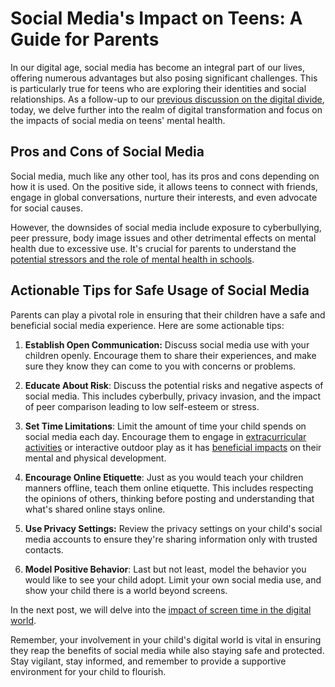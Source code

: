 # Social Media's Impact on Teens: A Guide for Parents

In our digital age, social media has become an integral part of our lives, offering numerous advantages but also posing significant challenges. This is particularly true for teens who are exploring their identities and social relationships. As a follow-up to our [previous discussion on the digital divide](/xedublog/modern-challenges/addressing-the-digital-divide-ensuring-equal-access.html), today, we delve further into the realm of digital transformation and focus on the impacts of social media on teens' mental health. 

## Pros and Cons of Social Media

Social media, much like any other tool, has its pros and cons depending on how it is used. On the positive side, it allows teens to connect with friends, engage in global conversations, nurture their interests, and even advocate for social causes. 

However, the downsides of social media include exposure to cyberbullying, peer pressure, body image issues and other detrimental effects on mental health due to excessive use. It's crucial for parents to understand the [potential stressors and the role of mental health in schools](/xedublog/student-well-being/addressing-mental-health-in-schools.html). 

## Actionable Tips for Safe Usage of Social Media

Parents can play a pivotal role in ensuring that their children have a safe and beneficial social media experience. Here are some actionable tips:

1. **Establish Open Communication:** Discuss social media use with your children openly. Encourage them to share their experiences, and make sure they know they can come to you with concerns or problems.

2. **Educate About Risk**: Discuss the potential risks and negative aspects of social media. This includes cyberbully, privacy invasion, and the impact of peer comparison leading to low self-esteem or stress.

3. **Set Time Limitations**: Limit the amount of time your child spends on social media each day. Encourage them to engage in [extracurricular activities](/xedublog/holistic-development/the-role-of-extracurricular-activities-beyond-academics.html) or interactive outdoor play as it has [beneficial impacts](/xedublog/holistic-development/the-role-of-play-why-unstructured-time-matters.html) on their mental and physical development.

4. **Encourage Online Etiquette**: Just as you would teach your children manners offline, teach them online etiquette. This includes respecting the opinions of others, thinking before posting and understanding that what's shared online stays online.
  
5. **Use Privacy Settings:** Review the privacy settings on your child's social media accounts to ensure they're sharing information only with trusted contacts.

6. **Model Positive Behavior**: Last but not least, model the behavior you would like to see your child adopt. Limit your own social media use, and show your child there is a world beyond screens.

In the next post, we will delve into the [impact of screen time in the digital world](/xedublog/digital-transformation/the-challenge-of-screen-time-in-modern-learning.html).

Remember, your involvement in your child's digital world is vital in ensuring they reap the benefits of social media while also staying safe and protected. Stay vigilant, stay informed, and remember to provide a supportive environment for your child to flourish.